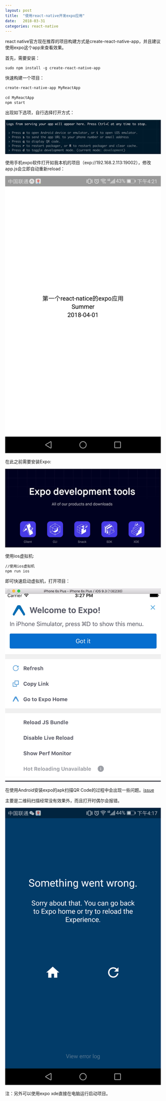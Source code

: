 ```yaml
---
layout: post
title:  "使用react-native开发expo应用"
date:   2018-03-31
categories: react-native
---
```


react native官方现在推荐的项目构建方式是create-react-native-app，并且建议使用expo这个app来查看效果。

首先，需要安装：

```
sudo npm install -g create-react-native-app
```

快速构建一个项目：

```
create-react-native-app MyReactApp

cd MyReactApp
npm start
```

出现如下选项，自行选择打开方式：

![](/assets/images/react-native-start.jpg)

使用手机expo软件打开如我本机的项目（exp://192.168.2.113:19002），修改app.js会立即自动重新reload：

![](/assets/images/expo-android.png)

在此之前需要安装Expo:

![](/assets/images/expo.jpg)

使用ios虚拟机:

```
//使用ios虚拟机
npm run ios
```

即可快速启动虚拟机，打开项目：

![](/assets/images/ios-expo.jpg)



在使用Android安装expo的apk扫描QR Code的过程中会出现一些问题。[issue](https://github.com/react-community/create-react-native-app/issues/270)

主要是二维码扫描经常没有效果外，而且打开时偶尔会报错。

![](/assets/images/expo-wrong.png)

注：另外可以使用expo xde直接在电脑运行启动项目。



